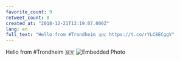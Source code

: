 ```yaml
---
favorite_count: 9
retweet_count: 0
created_at: "2018-12-21T13:19:07.000Z"
lang: en
full_text: "Hello from #Trondheim 🇧🇻 https://t.co/rYLC8ECggV"
---
```


Hello from #Trondheim 🇧🇻
![Embedded Photo](https://twitter-media-coderbyheart.s3.eu-north-1.amazonaws.com/1076104781419159552-Du8XljpW0AEqAS4.jpg)
